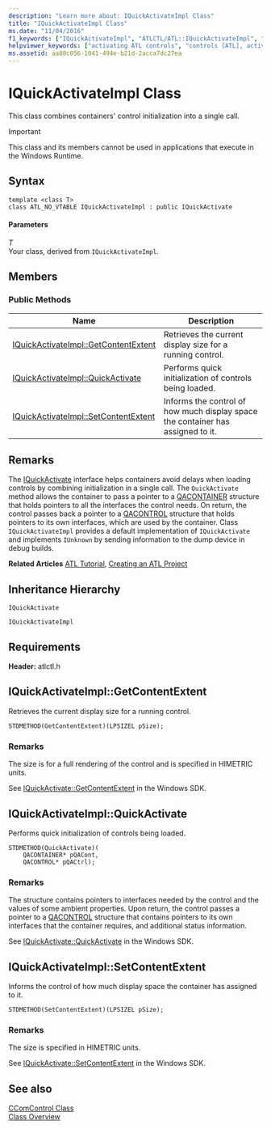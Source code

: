 ```yaml
---
description: "Learn more about: IQuickActivateImpl Class"
title: "IQuickActivateImpl Class"
ms.date: "11/04/2016"
f1_keywords: ["IQuickActivateImpl", "ATLCTL/ATL::IQuickActivateImpl", "ATLCTL/ATL::IQuickActivateImpl::GetContentExtent", "ATLCTL/ATL::IQuickActivateImpl::QuickActivate", "ATLCTL/ATL::IQuickActivateImpl::SetContentExtent"]
helpviewer_keywords: ["activating ATL controls", "controls [ATL], activating", "IQuickActivateImpl class", "IQuickActivate ATL implementation"]
ms.assetid: aa80c056-1041-494e-b21d-2acca7dc27ea
---
```

# IQuickActivateImpl Class

This class combines containers' control initialization into a single call.

> [!IMPORTANT]
> This class and its members cannot be used in applications that execute in the Windows Runtime.

## Syntax

```
template <class T>
class ATL_NO_VTABLE IQuickActivateImpl : public IQuickActivate
```

#### Parameters

*T*<br/>
Your class, derived from `IQuickActivateImpl`.

## Members

### Public Methods

|Name|Description|
|----------|-----------------|
|[IQuickActivateImpl::GetContentExtent](#getcontentextent)|Retrieves the current display size for a running control.|
|[IQuickActivateImpl::QuickActivate](#quickactivate)|Performs quick initialization of controls being loaded.|
|[IQuickActivateImpl::SetContentExtent](#setcontentextent)|Informs the control of how much display space the container has assigned to it.|

## Remarks

The [IQuickActivate](/windows/win32/api/ocidl/nn-ocidl-iquickactivate) interface helps containers avoid delays when loading controls by combining initialization in a single call. The `QuickActivate` method allows the container to pass a pointer to a [QACONTAINER](/windows/win32/api/ocidl/ns-ocidl-qacontainer) structure that holds pointers to all the interfaces the control needs. On return, the control passes back a pointer to a [QACONTROL](/windows/win32/api/ocidl/ns-ocidl-qacontrol) structure that holds pointers to its own interfaces, which are used by the container. Class `IQuickActivateImpl` provides a default implementation of `IQuickActivate` and implements `IUnknown` by sending information to the dump device in debug builds.

**Related Articles** [ATL Tutorial](../../atl/active-template-library-atl-tutorial.md), [Creating an ATL Project](../../atl/reference/creating-an-atl-project.md)

## Inheritance Hierarchy

`IQuickActivate`

`IQuickActivateImpl`

## Requirements

**Header:** atlctl.h

## <a name="getcontentextent"></a> IQuickActivateImpl::GetContentExtent

Retrieves the current display size for a running control.

```
STDMETHOD(GetContentExtent)(LPSIZEL pSize);
```

### Remarks

The size is for a full rendering of the control and is specified in HIMETRIC units.

See [IQuickActivate::GetContentExtent](/windows/win32/api/ocidl/nf-ocidl-iquickactivate-getcontentextent) in the Windows SDK.

## <a name="quickactivate"></a> IQuickActivateImpl::QuickActivate

Performs quick initialization of controls being loaded.

```
STDMETHOD(QuickActivate)(
    QACONTAINER* pQACont,
    QACONTROL* pQACtrl);
```

### Remarks

The structure contains pointers to interfaces needed by the control and the values of some ambient properties. Upon return, the control passes a pointer to a [QACONTROL](/windows/win32/api/ocidl/ns-ocidl-qacontrol) structure that contains pointers to its own interfaces that the container requires, and additional status information.

See [IQuickActivate::QuickActivate](/windows/win32/api/ocidl/nf-ocidl-iquickactivate-quickactivate) in the Windows SDK.

## <a name="setcontentextent"></a> IQuickActivateImpl::SetContentExtent

Informs the control of how much display space the container has assigned to it.

```
STDMETHOD(SetContentExtent)(LPSIZEL pSize);
```

### Remarks

The size is specified in HIMETRIC units.

See [IQuickActivate::SetContentExtent](/windows/win32/api/ocidl/nf-ocidl-iquickactivate-setcontentextent) in the Windows SDK.

## See also

[CComControl Class](../../atl/reference/ccomcontrol-class.md)<br/>
[Class Overview](../../atl/atl-class-overview.md)
